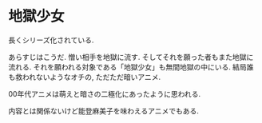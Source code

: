 # 地獄少女

長くシリーズ化されている.

あらすじはこうだ.
憎い相手を地獄に流す.
そしてそれを願った者もまた地獄に流れる.
それを願われる対象である「地獄少女」も無間地獄の中にいる.
結局誰も救われないようなオチの, ただただ暗いアニメ.

00年代アニメは萌えと暗さの二極化にあったように思われる.

内容とは関係ないけど能登麻美子を味わえるアニメでもある.

<div class="youtube" src-id="EcszbsUD22o"></div>
